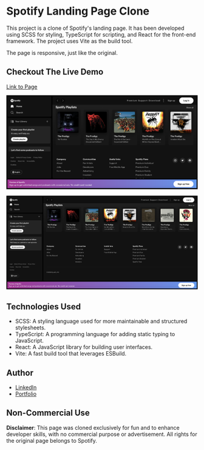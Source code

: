 # Spotify Landing Page Clone

This project is a clone of Spotify's landing page. It has been developed using SCSS for styling, TypeScript for scripting, and React for the front-end framework. The project uses Vite as the build tool.

The page is responsive, just like the original.

## Checkout The Live Demo

[Link to Page](https://spotify-clone-by-peach.netlify.app/)

![Spotify Landing Page - Desktop](https://raw.githubusercontent.com/Peac-h/spotify-landing-page/main/Screenshot_Desktop.png)

![Spotify Landing Page - Desktop Big Screens](https://raw.githubusercontent.com/Peac-h/spotify-landing-page/main/Screenshot_Big_Screens.png)

## Technologies Used

- SCSS: A styling language used for more maintainable and structured stylesheets.
- TypeScript: A programming language for adding static typing to JavaScript.
- React: A JavaScript library for building user interfaces.
- Vite: A fast build tool that leverages ESBuild.

## Author

- [LinkedIn](https://www.linkedin.com/in/tamta-lomidze-b336b9266/)
- [Portfolio](https://peachportfolio.com/)

## Non-Commercial Use

**Disclaimer**: This page was cloned exclusively for fun and to enhance developer skills, with no commercial purpose or advertisement. All rights for the original page belongs to Spotify.
